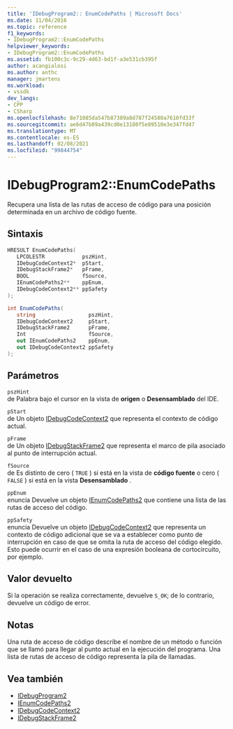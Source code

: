 ```yaml
---
title: 'IDebugProgram2:: EnumCodePaths | Microsoft Docs'
ms.date: 11/04/2016
ms.topic: reference
f1_keywords:
- IDebugProgram2::EnumCodePaths
helpviewer_keywords:
- IDebugProgram2::EnumCodePaths
ms.assetid: fb100c3c-9c29-4d63-bd1f-a3e531cb395f
author: acangialosi
ms.author: anthc
manager: jmartens
ms.workload:
- vssdk
dev_langs:
- CPP
- CSharp
ms.openlocfilehash: 8e71085da547b87389a8d787f24580a7610fd33f
ms.sourcegitcommit: ae6d47b09a439cd0e13180f5e89510e3e347fd47
ms.translationtype: MT
ms.contentlocale: es-ES
ms.lasthandoff: 02/08/2021
ms.locfileid: "99844754"
---
```

# <a name="idebugprogram2enumcodepaths"></a>IDebugProgram2::EnumCodePaths
Recupera una lista de las rutas de acceso de código para una posición determinada en un archivo de código fuente.

## <a name="syntax"></a>Sintaxis

```cpp
HRESULT EnumCodePaths( 
   LPCOLESTR            pszHint,
   IDebugCodeContext2*  pStart,
   IDebugStackFrame2*   pFrame,
   BOOL                 fSource,
   IEnumCodePaths2**    ppEnum,
   IDebugCodeContext2** ppSafety
);
```

```csharp
int EnumCodePaths( 
   string                 pszHint,
   IDebugCodeContext2     pStart,
   IDebugStackFrame2      pFrame,
   Int                    fSource,
   out IEnumCodePaths2    ppEnum,
   out IDebugCodeContext2 ppSafety
);
```

## <a name="parameters"></a>Parámetros
`pszHint`\
de Palabra bajo el cursor en la vista de **origen** o **Desensamblado** del IDE.

`pStart`\
de Un objeto [IDebugCodeContext2](../../../extensibility/debugger/reference/idebugcodecontext2.md) que representa el contexto de código actual.

`pFrame`\
de Un objeto [IDebugStackFrame2](../../../extensibility/debugger/reference/idebugstackframe2.md) que representa el marco de pila asociado al punto de interrupción actual.

`fSource`\
de Es distinto de cero ( `TRUE` ) si está en la vista de **código fuente** o cero ( `FALSE` ) si está en la vista **Desensamblado** .

`ppEnum`\
enuncia Devuelve un objeto [IEnumCodePaths2](../../../extensibility/debugger/reference/ienumcodepaths2.md) que contiene una lista de las rutas de acceso del código.

`ppSafety`\
enuncia Devuelve un objeto [IDebugCodeContext2](../../../extensibility/debugger/reference/idebugcodecontext2.md) que representa un contexto de código adicional que se va a establecer como punto de interrupción en caso de que se omita la ruta de acceso del código elegido. Esto puede ocurrir en el caso de una expresión booleana de cortocircuito, por ejemplo.

## <a name="return-value"></a>Valor devuelto
 Si la operación se realiza correctamente, devuelve `S_OK`; de lo contrario, devuelve un código de error.

## <a name="remarks"></a>Notas
 Una ruta de acceso de código describe el nombre de un método o función que se llamó para llegar al punto actual en la ejecución del programa. Una lista de rutas de acceso de código representa la pila de llamadas.

## <a name="see-also"></a>Vea también
- [IDebugProgram2](../../../extensibility/debugger/reference/idebugprogram2.md)
- [IEnumCodePaths2](../../../extensibility/debugger/reference/ienumcodepaths2.md)
- [IDebugCodeContext2](../../../extensibility/debugger/reference/idebugcodecontext2.md)
- [IDebugStackFrame2](../../../extensibility/debugger/reference/idebugstackframe2.md)
